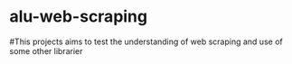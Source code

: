 # alu-web-scraping
#This projects aims to test the understanding of web scraping and use of some other librarier
